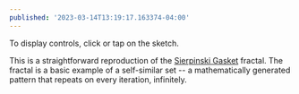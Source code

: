 ```yaml
---
published: '2023-03-14T13:19:17.163374-04:00'
---
```


To display controls, click or tap on the sketch.

This is a straightforward reproduction of the [Sierpinski Gasket](https://en.wikipedia.org/wiki/Sierpi%C5%84ski_triangle) fractal. The fractal is a basic example of a self-similar set -- a mathematically generated pattern that repeats on every iteration, infinitely.